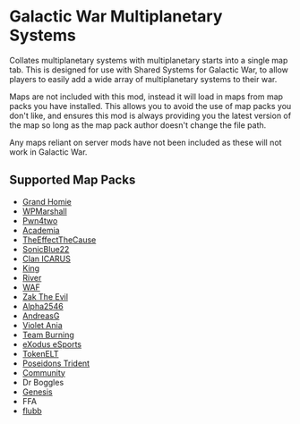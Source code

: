 # Galactic War Multiplanetary Systems

Collates multiplanetary systems with multiplanetary starts into a single map tab. This is designed for use with Shared Systems for Galactic War, to allow players to easily add a wide array of multiplanetary systems to their war.

Maps are not included with this mod, instead it will load in maps from map packs you have installed. This allows you to avoid the use of map packs you don't like, and ensures this mod is always providing you the latest version of the map so long as the map pack author doesn't change the file path.

Any maps reliant on server mods have not been included as these will not work in Galactic War.

## Supported Map Packs

- [Grand Homie](https://forums.planetaryannihilation.com/threads/grand-homies-map-pack.72635/)
- [WPMarshall](https://forums.planetaryannihilation.com/threads/wpmarshalls-map-pack.71597/)
- [Pwn4two](https://forums.planetaryannihilation.com/threads/pwn4twos-map-pack.70689/)
- [Academia](https://forums.planetaryannihilation.com/threads/academia-map-pack.73511/)
- [TheEffectTheCause](https://forums.planetaryannihilation.com/threads/theeffectthecause-map-pack.73439/)
- [SonicBlue22](https://forums.planetaryannihilation.com/threads/sonicblue22s-map-pack.72538/)
- [Clan ICARUS](https://forums.planetaryannihilation.com/threads/clan-icarus-map-pack.73237/)
- [King](https://forums.planetaryannihilation.com/threads/kings-map-pack.73459/)
- [River](https://forums.planetaryannihilation.com/threads/rivers-mappack.72787/)
- [WAF](https://forums.planetaryannihilation.com/threads/therealfs-map-pack.72943/)
- [Zak The Evil](https://forums.planetaryannihilation.com/threads/new-map-pack-zak-the-evils-map-pack-no-02.72314/)
- [Alpha2546](https://forums.planetaryannihilation.com/threads/alpha2546-maps-kure-atoll-02-11-2016-download-on-pamm.70258/)
- [AndreasG](https://forums.planetaryannihilation.com/threads/andreasg-1v1-map-pack-on-pamm-now.70631/)
- [Violet Ania](https://forums.planetaryannihilation.com/threads/the-lana-series.70524/)
- [Team Burning](https://forums.planetaryannihilation.com/threads/team-burning-systems.67823/)
- [eXodus eSports](https://forums.planetaryannihilation.com/threads/exodus-esports-map-pack.71887/)
- [TokenELT](https://forums.planetaryannihilation.com/threads/rel-client-system-sharing-2.69117/)
- [Poseidons Trident](https://forums.planetaryannihilation.com/threads/poseidons-trident-map-pack.69030/)
- [Community](https://forums.planetaryannihilation.com/threads/community-map-pack.67523/)
- Dr Boggles
- [Genesis](https://forums.planetaryannihilation.com/threads/pa-stats-1v1-ladder-map-pool.64263/)
- FFA
- [flubb](https://forums.planetaryannihilation.com/threads/flubbs-tremendous-map-pack.72345/)
